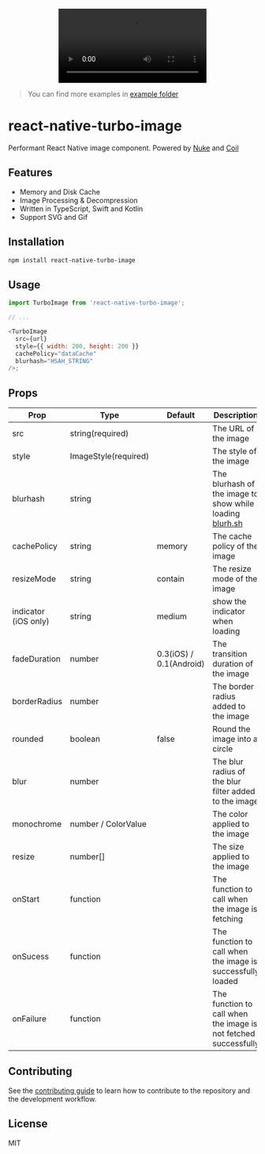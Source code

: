 <p align="center">
  <video src="https://github.com/duguyihou/react-native-turbo-image/assets/9347790/719cd0f9-502b-4a9e-9e86-00c97651aca1"  />
</p>
    
> You can find more examples in [example folder](https://github.com/duguyihou/react-native-turbo-image/tree/main/example)

# react-native-turbo-image

Performant React Native image component. Powered by [Nuke](https://github.com/kean/Nuke) and [Coil](https://github.com/coil-kt/coil)

## Features

- Memory and Disk Cache
- Image Processing & Decompression
- Written in TypeScript, Swift and Kotlin
- Support SVG and Gif

## Installation

```sh
npm install react-native-turbo-image
```

## Usage

```js
import TurboImage from 'react-native-turbo-image';

// ...

<TurboImage
  src={url}
  style={{ width: 200, height: 200 }}
  cachePolicy="dataCache"
  blurhash="HSAH_STRING"
/>;
```

## Props

| Prop                 | Type                 | Default                 | Description                                                                    |
| -------------------- | -------------------- | ----------------------- | ------------------------------------------------------------------------------ |
| src                  | string(required)     |                         | The URL of the image                                                           |
| style                | ImageStyle(required) |                         | The style of the image                                                         |
| blurhash             | string               |                | The blurhash of the image to show while loading [blurh.sh](https://blurha.sh/) |
| cachePolicy          | string               | memory                  | The cache policy of the image                                                  |
| resizeMode           | string               | contain                 | The resize mode of the image                                                   |
| indicator (iOS only) | string               | medium                  | show the indicator when loading                                                |
| fadeDuration         | number               | 0.3(iOS) / 0.1(Android) | The transition duration of the image                                           |
| borderRadius         | number               |                | The border radius added to the image                                           |
| rounded              | boolean              | false                   | Round the image into a circle                                                  |
| blur                 | number               |                | The blur radius of the blur filter added to the image                          |
| monochrome           | number / ColorValue  |                | The color applied to the image                                                 |
| resize               | number[]             |                | The size applied to the image                                                  |
| onStart              | function             |                | The function to call when the image is fetching                                |
| onSucess             | function             |                | The function to call when the image is successfully loaded                     |
| onFailure            | function             |                | The function to call when the image is not fetched successfully                |

## Contributing

See the [contributing guide](CONTRIBUTING.md) to learn how to contribute to the repository and the development workflow.

## License

MIT
